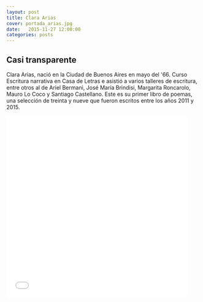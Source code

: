 ```yaml
---
layout: post
title: Clara Arias
cover: portada_arias.jpg
date:   2015-11-27 12:00:00
categories: posts
---
```


## Casi transparente

Clara Arias, nació en la Ciudad de Buenos Aires en mayo del '66. Curso Escritura narrativa en Casa 
de Letras e asistió a varios talleres de escritura, entre otros al de Ariel Bermani, José María 
Brindisi, Margarita Roncarolo, Mauro Lo Coco y Santiago Castellano.
Este es su primer libro de poemas, una selección de treinta y nueve que fueron escritos entre los 
años 2011 y 2015.


<iframe width="473" height="473" src="/images/foto_arias.jpg" frameborder="0"></iframe>